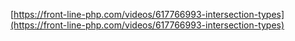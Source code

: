 [https://front-line-php.com/videos/617766993-intersection-types](https://front-line-php.com/videos/617766993-intersection-types)
